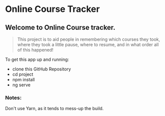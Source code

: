 # Online Course Tracker

## Welcome to Online Course tracker.

> This project is to aid people in remembering which courses they took,
> where they took a little pause, where to resume, and in what order all of this happened!

To get this app up and running: 
- clone this GitHub Repository
- cd project 
- npm install
- ng serve

### Notes:
Don't use Yarn, as it tends to mess-up the build.
